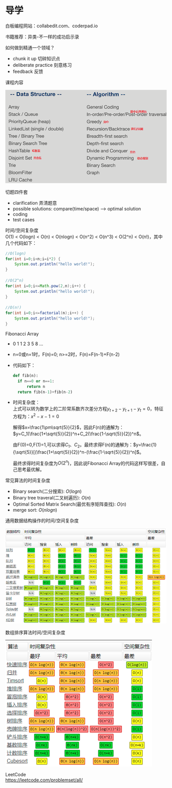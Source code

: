 # 导学

白板编程网站：collabedit.com、coderpad.io

书籍推荐：异类-不一样的成功启示录

如何做到精通一个领域？
+ chunk it up 切碎知识点
+ deliberate practice 刻意练习
+ feedback 反馈

课程内容

![](images/2019-10-21_114641.png)

切题四件套
+ clarification 弄清题意
+ possible solutions: compare(time/space) --> optimal solution
+ coding
+ test cases

时间/空间复杂度  
O(1) < O(logn) < O(n) < O(nlogn) < O(n^2) < O(n^3) < O(2^n) < O(n!)，其中几个代码如下：
```java
//O(logn)
for(int i=0;i<n;i=i*2) {
    System.out.println("hello world!");
}

//O(2^n)
for(int i=0;i<=Math.pow(2,n);i++) {
    System.out.println("hello world!");
}

//O(n!)
for(int i=0;i<=factorial(n);i++) {
    System.out.println("hello world!");
}
```

Fibonacci Array
+ 0 1 1 2 3 5 8 ...
+ n=0或n=1时，F(n)=0; n>=2时，F(n)=F(n-1)+F(n-2)
+ 代码如下：
  ```python
  def fib(n):
    if n==0 or n==1:
        return n
    return fib(n-1)+fib(n-2)
  ```
+ 时间复杂度：  
  上式可以转为数学上的二阶常系数齐次差分方程$y_{t+2}-y_{t+1}-y_t=0$，特征方程为：$x^2-x-1=0$
  
  解得$x=\frac{1\pm\sqrt{5}}{2}$，因此F(n)的通解为：$y=C_1(\frac{1+\sqrt{5}}{2})^n+C_2(\frac{1-\sqrt{5}}{2})^n$。
  
  由F(0)=0,F(1)=1,可以求得$C_1$、$C_2$。最终求得F(n)的通解为：$y=\frac{1}{\sqrt{5}}[(\frac{1+\sqrt{5}}{2})^n-(\frac{1-\sqrt{5}}{2})^n]$。
  
  最终求得时间复杂度为$O(2^n)$，因此说Fibonacci Array的代码这样写很差，自己思考最优解。

常见算法的时间复杂度
+ Binary search(二分搜索): $O(logn)$
+ Binary tree traveral(二叉树遍历): $O(n)$
+ Optimal Sorted Matrix Search(最优有序矩阵查找): $O(n)$
+ merge sort: $O(nlogn)$

通用数据结构操作的时间/空间复杂度

![](images/2019-10-21_151613.png)

数组排序算法时间/空间复杂度

![](images/2019-10-21_151900.png)

LeetCode  
https://leetcode.com/problemset/all/
